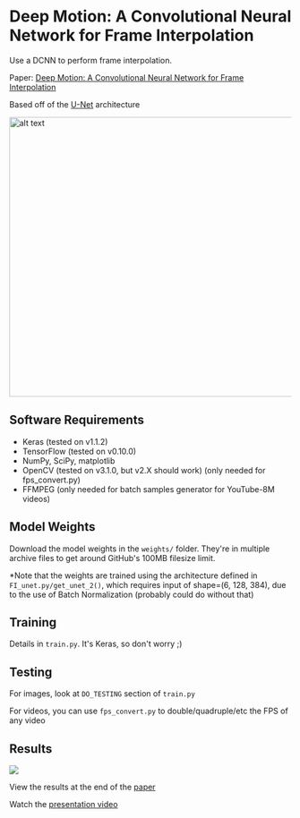 # Deep Motion: A Convolutional Neural Network for Frame Interpolation
Use a DCNN to perform frame interpolation.

Paper: [Deep Motion: A Convolutional Neural Network for Frame Interpolation](https://github.com/neil454/deep-motion/raw/master/deep-motion_paper.pdf)

Based off of the [U-Net](https://arxiv.org/abs/1505.04597) architecture

<img src="http://lmb.informatik.uni-freiburg.de/people/ronneber/u-net/u-net-architecture.png" alt="alt text" width="750" height="500">


## Software Requirements
 - Keras (tested on v1.1.2)
 - TensorFlow (tested on v0.10.0)
 - NumPy, SciPy, matplotlib
 - OpenCV (tested on v3.1.0, but v2.X should work) (only needed for fps_convert.py)
 - FFMPEG (only needed for batch samples generator for YouTube-8M videos)


## Model Weights
Download the model weights in the `weights/` folder. They're in multiple archive files to get around GitHub's 100MB filesize limit.

*Note that the weights are trained using the architecture defined in `FI_unet.py/get_unet_2()`, which requires input of shape=(6, 128, 384), due to the use of Batch Normalization (probably could do without that)


## Training
Details in `train.py`. It's Keras, so don't worry ;)


## Testing
For images, look at `DO_TESTING` section of `train.py`

For videos, you can use `fps_convert.py` to double/quadruple/etc the FPS of any video


## Results
![](https://raw.githubusercontent.com/neil454/deep-motion/master/results/planet_earth_interpolation_results.gif)

View the results at the end of the [paper](https://github.com/neil454/deep-motion/raw/master/deep-motion_paper.pdf)

Watch the [presentation video](https://www.youtube.com/watch?v=RWaWoQWI4ks)
